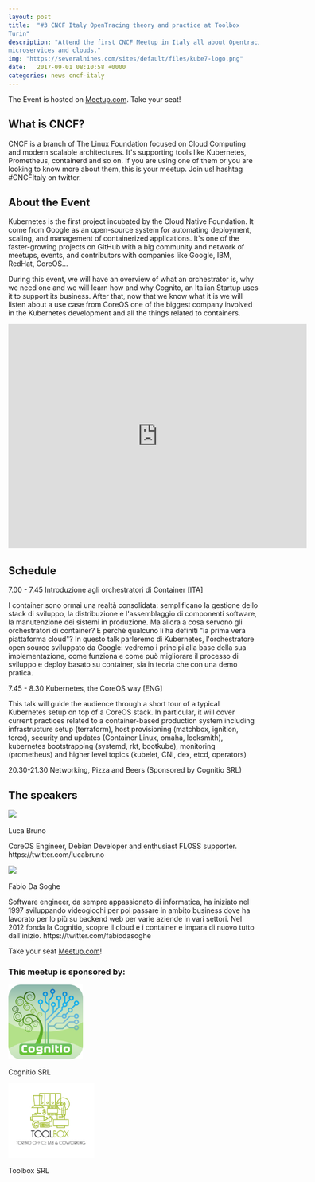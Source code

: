 ```yaml
---
layout: post
title:  "#3 CNCF Italy OpenTracing theory and practice at Toolbox
Turin"
description: "Attend the first CNCF Meetup in Italy all about Opentracing,
microservices and clouds."
img: "https://severalnines.com/sites/default/files/kube7-logo.png"
date:   2017-09-01 08:10:58 +0000
categories: news cncf-italy
---
```


The Event is hosted on
[Meetup.com](https://www.meetup.com/CNCF-Italy/events/243039837/). Take your
seat!

## What is CNCF?

CNCF is a branch of The Linux Foundation focused on Cloud Computing and modern
scalable architectures. It's supporting tools like Kubernetes, Prometheus,
containerd and so on. If you are using one of them or you are looking to know
more about them, this is your meetup. Join us! hashtag #CNCFItaly on twitter.

## About the Event

<p>Kubernetes is the first project incubated by the Cloud Native Foundation. It
come from Google as an open-source system for automating deployment, scaling,
and management of containerized applications. It's one of the faster-growing
projects on GitHub with a big community and network of meetups, events, and
contributors with companies like Google, IBM, RedHat, CoreOS...</p>

<p>During this
event, we will have an overview of what an orchestrator is, why we need one and
we will learn how and why Cognito, an Italian Startup uses it to support its
business. After that, now that we know what it is we will listen about a use
case from CoreOS one of the biggest company involved in the Kubernetes
development and all the things related to containers.</p>

<iframe
src="https://www.google.com/maps/embed?pb=!1m14!1m8!1m3!1d11275.011205073011!2d7.669286!3d45.050238!3m2!1i1024!2i768!4f13.1!3m3!1m2!1s0x0%3A0x2adc0b0e358ddb6c!2sToolbox+Coworking!5e0!3m2!1sit!2sit!4v1504445603433"
width="600" height="450" frameborder="0" style="border:0"
allowfullscreen></iframe>

## Schedule

7.00 - 7.45 Introduzione agli orchestratori di Container [ITA]

I container sono ormai una realtà consolidata: semplificano la gestione dello
stack di sviluppo, la distribuzione e l'assemblaggio di componenti software, la
manutenzione dei sistemi in produzione. Ma allora a cosa servono gli
orchestratori di container? E perchè qualcuno li ha definiti "la prima vera
piattaforma cloud"? In questo talk parleremo di Kubernetes, l'orchestratore open
source sviluppato da Google: vedremo i principi alla base della sua
implementazione, come funziona e come può migliorare il processo di sviluppo e
deploy basato su container, sia in teoria che con una demo pratica.

7.45 - 8.30 Kubernetes, the CoreOS way [ENG]

This talk will guide the audience through a short tour of a typical Kubernetes
setup on top of a CoreOS stack. In particular, it will cover current practices
related to a container-based production system including infrastructure setup
(terraform), host provisioning (matchbox, ignition, torcx), security and updates
(Container Linux, omaha, locksmith), kubernetes bootstrapping (systemd, rkt,
bootkube), monitoring (prometheus) and higher level topics (kubelet, CNI, dex,
etcd, operators)

20.30-21.30 Networking, Pizza and Beers (Sponsored by Cognitio SRL)

## The speakers

<div class="row">
    <div class="col-md-4">
        <img class="img-fluid"
        src="https://secure.meetupstatic.com/photos/event/5/1/f/4/600_464240980.jpeg">
    </div>
    <div class="col-md-8">
<p class="lead">Luca Bruno</p>
<p>CoreOS Engineer, Debian Developer and enthusiast FLOSS supporter.
https://twitter.com/lucabruno</p>
    </div>
</div>

<div class="row">
    <div class="col-md-4">
        <img class="img-fluid"
        src="https://cognitio.it/images/team/cognitio-fabio.png">
    </div>
    <div class="col-md-8">
<p class="lead">Fabio Da Soghe</p>
<p>Software engineer, da sempre appassionato di informatica, ha iniziato nel 1997
sviluppando videogiochi per poi passare in ambito business dove ha lavorato per
lo più su backend web per varie aziende in vari settori. Nel 2012 fonda la
Cognitio, scopre il cloud e i container e impara di nuovo tutto dall'inizio.
https://twitter.com/fabiodasoghe</p>
    </div>
</div>

Take your seat
[Meetup.com](https://www.meetup.com/CNCF-Italy/events/243039837/)!

<div class="row justify-content-md-center">
    <div class="col "></div>
    <div class="col-md-auto">
        <h3>This meetup is sponsored by: </h3>
        <div class="row">
            <div class="col text-center">
                <img style="max-height:150px" src="/img/cognitio.png" class="fluid-img"><p>Cognitio SRL</p>
            </div>
            <div class="col text-center">
                <img style="max-height:150px" src="/img/toolbox_logo.jpg" class="fluid-img"><p>Toolbox SRL</p>
            </div>
        </div>
    </div>
    <div class="col"></div>
</div>
